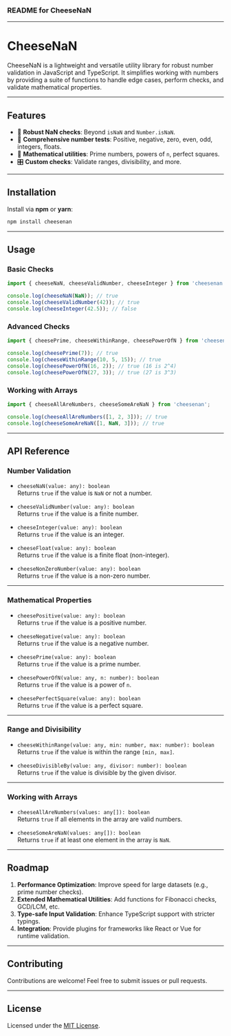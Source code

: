 ### **README for CheeseNaN**

---

# **CheeseNaN**

CheeseNaN is a lightweight and versatile utility library for robust number validation in JavaScript and TypeScript. It simplifies working with numbers by providing a suite of functions to handle edge cases, perform checks, and validate mathematical properties.

---

## **Features**

- 🧀 **Robust NaN checks**: Beyond `isNaN` and `Number.isNaN`.
- 🧮 **Comprehensive number tests**: Positive, negative, zero, even, odd, integers, floats.
- 📐 **Mathematical utilities**: Prime numbers, powers of `n`, perfect squares.
- 🎛 **Custom checks**: Validate ranges, divisibility, and more.

---

## **Installation**

Install via **npm** or **yarn**:

```bash
npm install cheesenan
```

---

## **Usage**

### **Basic Checks**
```typescript
import { cheeseNaN, cheeseValidNumber, cheeseInteger } from 'cheesenan';

console.log(cheeseNaN(NaN)); // true
console.log(cheeseValidNumber(42)); // true
console.log(cheeseInteger(42.5)); // false
```

### **Advanced Checks**
```typescript
import { cheesePrime, cheeseWithinRange, cheesePowerOfN } from 'cheesenan';

console.log(cheesePrime(7)); // true
console.log(cheeseWithinRange(10, 5, 15)); // true
console.log(cheesePowerOfN(16, 2)); // true (16 is 2^4)
console.log(cheesePowerOfN(27, 3)); // true (27 is 3^3)
```

### **Working with Arrays**
```typescript
import { cheeseAllAreNumbers, cheeseSomeAreNaN } from 'cheesenan';

console.log(cheeseAllAreNumbers([1, 2, 3])); // true
console.log(cheeseSomeAreNaN([1, NaN, 3])); // true
```

---

## **API Reference**

### **Number Validation**
- `cheeseNaN(value: any): boolean`  
  Returns `true` if the value is `NaN` or not a number.

- `cheeseValidNumber(value: any): boolean`  
  Returns `true` if the value is a finite number.

- `cheeseInteger(value: any): boolean`  
  Returns `true` if the value is an integer.

- `cheeseFloat(value: any): boolean`  
  Returns `true` if the value is a finite float (non-integer).

- `cheeseNonZeroNumber(value: any): boolean`  
  Returns `true` if the value is a non-zero number.

---

### **Mathematical Properties**
- `cheesePositive(value: any): boolean`  
  Returns `true` if the value is a positive number.

- `cheeseNegative(value: any): boolean`  
  Returns `true` if the value is a negative number.

- `cheesePrime(value: any): boolean`  
  Returns `true` if the value is a prime number.

- `cheesePowerOfN(value: any, n: number): boolean`  
  Returns `true` if the value is a power of `n`.

- `cheesePerfectSquare(value: any): boolean`  
  Returns `true` if the value is a perfect square.

---

### **Range and Divisibility**
- `cheeseWithinRange(value: any, min: number, max: number): boolean`  
  Returns `true` if the value is within the range `[min, max]`.

- `cheeseDivisibleBy(value: any, divisor: number): boolean`  
  Returns `true` if the value is divisible by the given divisor.

---

### **Working with Arrays**
- `cheeseAllAreNumbers(values: any[]): boolean`  
  Returns `true` if all elements in the array are valid numbers.

- `cheeseSomeAreNaN(values: any[]): boolean`  
  Returns `true` if at least one element in the array is `NaN`.

---

## **Roadmap**

1. **Performance Optimization**: Improve speed for large datasets (e.g., prime number checks).
2. **Extended Mathematical Utilities**: Add functions for Fibonacci checks, GCD/LCM, etc.
3. **Type-safe Input Validation**: Enhance TypeScript support with stricter typings.
4. **Integration**: Provide plugins for frameworks like React or Vue for runtime validation.

---

## **Contributing**

Contributions are welcome! Feel free to submit issues or pull requests.

---

## **License**

Licensed under the [MIT License](./LICENSE).
